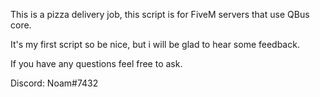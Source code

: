 This is a pizza delivery job, this script is for FiveM servers that use QBus core.

It's my first script so be nice, but i will be glad to hear some feedback.

If you have any questions feel free to ask.

Discord: Noam#7432
